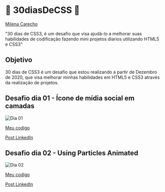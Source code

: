 # 🚀 30diasDeCSS 🚀
[Milena Carecho](https://github.com/MilenaCarecho) 

"30 dias de CSS3, é um desafio que visa ajudá-lo a melhorar suas habilidades de codificação fazendo mini projetos diarios utilizando HTML5 e CSS3"


 ## Objetivo

30 dias de CSS3 é um desafio que estou realizando a partir de Dezembro de 2020, que visa melhorar minhas habilidades em HTML5 e CSS3 através da realização de projetos.

##  Desafio dia 01 - Ícone de mídia social em camadas <a name="id01"></a>
![Dia 01](https://i.imgur.com/Es5tOLy.gif)

[Meu codigo](https://github.com/WeslleyRocha/Desafio_CSS/tree/main/Dia%2001)

[Post LinkedIn](https://www.linkedin.com/feed/update/urn:li:activity:6743721301434757120/) 

##  Desafio dia 02 - Using Particles Animated <a name="id02"></a>
![Dia 02](https://i.imgur.com/95TN2e6.jpg)

[Meu codigo](https://github.com/WeslleyRocha/Desafio_CSS/tree/main/Dia%2002)

[Post LinkedIn](https://www.linkedin.com/feed/update/urn:li:activity:6744013632016793600/) 
